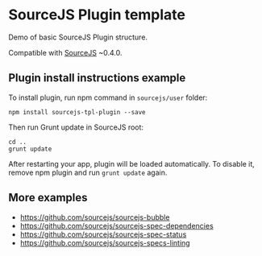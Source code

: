 # SourceJS Plugin template

Demo of basic SourceJS Plugin structure.

Compatible with [SourceJS](http://sourcejs.com) ~0.4.0.

## Plugin install instructions example

To install plugin, run npm command in `sourcejs/user` folder:

```
npm install sourcejs-tpl-plugin --save
```

Then run Grunt update in SourceJS root:

```
cd ..
grunt update
```

After restarting your app, plugin will be loaded automatically. To disable it, remove npm plugin and run `grunt update` again.

## More examples

* https://github.com/sourcejs/sourcejs-bubble
* https://github.com/sourcejs/sourcejs-spec-dependencies
* https://github.com/sourcejs/sourcejs-spec-status
* https://github.com/sourcejs/sourcejs-specs-linting